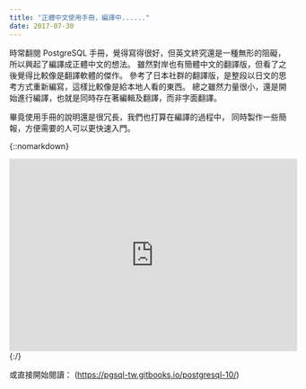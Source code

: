 ```yaml
---
title: "正體中文使用手冊，編譯中......"
date: 2017-07-30
---
```


時常翻閱 PostgreSQL 手冊，覺得寫得很好，但英文終究還是一種無形的阻礙，
所以興起了編譯成正體中文的想法。
雖然對岸也有簡體中文的翻譯版，但看了之後覺得比較像是翻譯軟體的傑作。
參考了日本社群的翻譯版，是整段以日文的思考方式重新編寫，這樣比較像是給本地人看的東西。
總之雖然力量很小，還是開始進行編譯，也就是同時存在著編輯及翻譯，而非字面翻譯。

畢竟使用手冊的說明還是很冗長，我們也打算在編譯的過程中，
同時製作一些簡報，方便需要的人可以更快速入門。

{::nomarkdown}
<iframe width='513' height='343' src='https://gitpitch.com/pgsql-tw/twpug-doc/master?grs=github&t=white' frameborder='0' allowfullscreen></iframe>
{:/}

或直接開始閱讀： (https://pgsql-tw.gitbooks.io/postgresql-10/)
